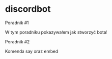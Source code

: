 # discordbot
Poradnik #1


W tym poradniku pokazywałem jak stworzyć bota!



Poradnik #2

Komenda say oraz embed

